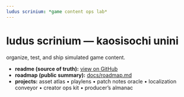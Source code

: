 ```yaml
---
ludus scrinium: *game content ops lab*
---
```


# ludus scrinium — kaosisochi unini
organize, test, and ship simulated game content.

- **readme (source of truth):** [view on GitHub](../README.md)
- **roadmap (public summary):** [docs/roadmap.md](./roadmap.md)
- **projects:** asset atlas • playlens • patch notes oracle • localization conveyor • creator ops kit • producer’s almanac


